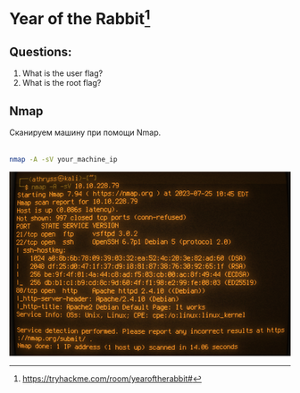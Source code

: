 # Year of the Rabbit[^1]
## Questions:
1. What is the user flag? <br />
1. What is the root flag? <br />
## Nmap
Сканируем машину при помощи Nmap. <br />
<br />
``` sh
nmap -A -sV your_machine_ip
```
![nmap_scan](https://github.com/Athryss/TryHackMe_writeups/blob/main/Year_of_the_rabbit/screenshots/1.png?raw=true)

[^1]:https://tryhackme.com/room/yearoftherabbit#

